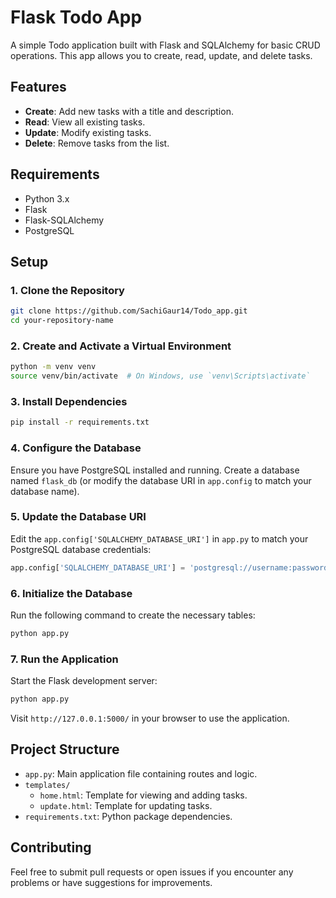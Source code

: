 # Flask Todo App

A simple Todo application built with Flask and SQLAlchemy for basic CRUD operations. This app allows you to create, read, update, and delete tasks.

## Features

- **Create**: Add new tasks with a title and description.
- **Read**: View all existing tasks.
- **Update**: Modify existing tasks.
- **Delete**: Remove tasks from the list.

## Requirements

- Python 3.x
- Flask
- Flask-SQLAlchemy
- PostgreSQL

## Setup

### 1. Clone the Repository

```bash
git clone https://github.com/SachiGaur14/Todo_app.git
cd your-repository-name
```

### 2. Create and Activate a Virtual Environment

```bash
python -m venv venv
source venv/bin/activate  # On Windows, use `venv\Scripts\activate`
```

### 3. Install Dependencies

```bash
pip install -r requirements.txt
```

### 4. Configure the Database

Ensure you have PostgreSQL installed and running. Create a database named `flask_db` (or modify the database URI in `app.config` to match your database name).

### 5. Update the Database URI

Edit the `app.config['SQLALCHEMY_DATABASE_URI']` in `app.py` to match your PostgreSQL database credentials:

```python
app.config['SQLALCHEMY_DATABASE_URI'] = 'postgresql://username:password@localhost:5432/flask_db'
```

### 6. Initialize the Database

Run the following command to create the necessary tables:

```bash
python app.py
```

### 7. Run the Application

Start the Flask development server:

```bash
python app.py
```

Visit `http://127.0.0.1:5000/` in your browser to use the application.

## Project Structure

- `app.py`: Main application file containing routes and logic.
- `templates/`
  - `home.html`: Template for viewing and adding tasks.
  - `update.html`: Template for updating tasks.
- `requirements.txt`: Python package dependencies.

## Contributing

Feel free to submit pull requests or open issues if you encounter any problems or have suggestions for improvements.
